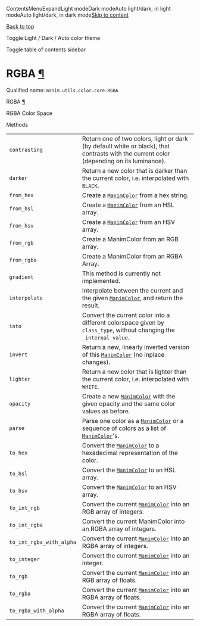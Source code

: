 ContentsMenuExpandLight modeDark modeAuto light/dark, in light modeAuto light/dark, in dark mode[Skip to content](https://docs.manim.community/en/stable/reference/manim.utils.color.core.RGBA.html#furo-main-content)

[Back to top](https://docs.manim.community/en/stable/reference/manim.utils.color.core.RGBA.html#)

Toggle Light / Dark / Auto color theme

Toggle table of contents sidebar

# RGBA [¶](https://docs.manim.community/en/stable/reference/manim.utils.color.core.RGBA.html\#rgba "Link to this heading")

Qualified name: `manim.utils.color.core.RGBA`

RGBA [¶](https://docs.manim.community/en/stable/reference/manim.utils.color.core.RGBA.html#manim.utils.color.core.RGBA "Link to this definition")

RGBA Color Space

Methods

|     |     |
| --- | --- |
| `contrasting` | Return one of two colors, light or dark (by default white or black), that contrasts with the current color (depending on its luminance). |
| `darker` | Return a new color that is darker than the current color, i.e. interpolated with `BLACK`. |
| `from_hex` | Create a [`ManimColor`](https://docs.manim.community/en/stable/reference/manim.utils.color.core.ManimColor.html#manim.utils.color.core.ManimColor "manim.utils.color.core.ManimColor") from a hex string. |
| `from_hsl` | Create a [`ManimColor`](https://docs.manim.community/en/stable/reference/manim.utils.color.core.ManimColor.html#manim.utils.color.core.ManimColor "manim.utils.color.core.ManimColor") from an HSL array. |
| `from_hsv` | Create a [`ManimColor`](https://docs.manim.community/en/stable/reference/manim.utils.color.core.ManimColor.html#manim.utils.color.core.ManimColor "manim.utils.color.core.ManimColor") from an HSV array. |
| `from_rgb` | Create a ManimColor from an RGB array. |
| `from_rgba` | Create a ManimColor from an RGBA Array. |
| `gradient` | This method is currently not implemented. |
| `interpolate` | Interpolate between the current and the given [`ManimColor`](https://docs.manim.community/en/stable/reference/manim.utils.color.core.ManimColor.html#manim.utils.color.core.ManimColor "manim.utils.color.core.ManimColor"), and return the result. |
| `into` | Convert the current color into a different colorspace given by `class_type`, without changing the `_internal_value`. |
| `invert` | Return a new, linearly inverted version of this [`ManimColor`](https://docs.manim.community/en/stable/reference/manim.utils.color.core.ManimColor.html#manim.utils.color.core.ManimColor "manim.utils.color.core.ManimColor") (no inplace changes). |
| `lighter` | Return a new color that is lighter than the current color, i.e. interpolated with `WHITE`. |
| `opacity` | Create a new [`ManimColor`](https://docs.manim.community/en/stable/reference/manim.utils.color.core.ManimColor.html#manim.utils.color.core.ManimColor "manim.utils.color.core.ManimColor") with the given opacity and the same color values as before. |
| `parse` | Parse one color as a [`ManimColor`](https://docs.manim.community/en/stable/reference/manim.utils.color.core.ManimColor.html#manim.utils.color.core.ManimColor "manim.utils.color.core.ManimColor") or a sequence of colors as a list of [`ManimColor`](https://docs.manim.community/en/stable/reference/manim.utils.color.core.ManimColor.html#manim.utils.color.core.ManimColor "manim.utils.color.core.ManimColor")'s. |
| `to_hex` | Convert the [`ManimColor`](https://docs.manim.community/en/stable/reference/manim.utils.color.core.ManimColor.html#manim.utils.color.core.ManimColor "manim.utils.color.core.ManimColor") to a hexadecimal representation of the color. |
| `to_hsl` | Convert the [`ManimColor`](https://docs.manim.community/en/stable/reference/manim.utils.color.core.ManimColor.html#manim.utils.color.core.ManimColor "manim.utils.color.core.ManimColor") to an HSL array. |
| `to_hsv` | Convert the [`ManimColor`](https://docs.manim.community/en/stable/reference/manim.utils.color.core.ManimColor.html#manim.utils.color.core.ManimColor "manim.utils.color.core.ManimColor") to an HSV array. |
| `to_int_rgb` | Convert the current [`ManimColor`](https://docs.manim.community/en/stable/reference/manim.utils.color.core.ManimColor.html#manim.utils.color.core.ManimColor "manim.utils.color.core.ManimColor") into an RGB array of integers. |
| `to_int_rgba` | Convert the current ManimColor into an RGBA array of integers. |
| `to_int_rgba_with_alpha` | Convert the current [`ManimColor`](https://docs.manim.community/en/stable/reference/manim.utils.color.core.ManimColor.html#manim.utils.color.core.ManimColor "manim.utils.color.core.ManimColor") into an RGBA array of integers. |
| `to_integer` | Convert the current [`ManimColor`](https://docs.manim.community/en/stable/reference/manim.utils.color.core.ManimColor.html#manim.utils.color.core.ManimColor "manim.utils.color.core.ManimColor") into an integer. |
| `to_rgb` | Convert the current [`ManimColor`](https://docs.manim.community/en/stable/reference/manim.utils.color.core.ManimColor.html#manim.utils.color.core.ManimColor "manim.utils.color.core.ManimColor") into an RGB array of floats. |
| `to_rgba` | Convert the current [`ManimColor`](https://docs.manim.community/en/stable/reference/manim.utils.color.core.ManimColor.html#manim.utils.color.core.ManimColor "manim.utils.color.core.ManimColor") into an RGBA array of floats. |
| `to_rgba_with_alpha` | Convert the current [`ManimColor`](https://docs.manim.community/en/stable/reference/manim.utils.color.core.ManimColor.html#manim.utils.color.core.ManimColor "manim.utils.color.core.ManimColor") into an RGBA array of floats. |